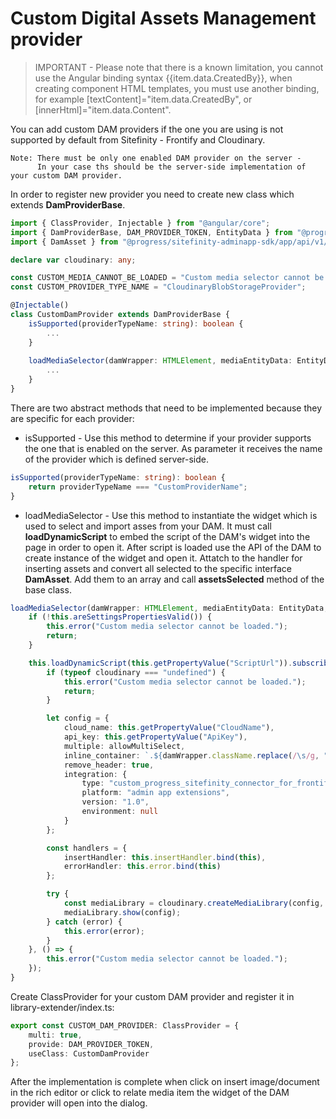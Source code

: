 # Custom Digital Assets Management provider

> IMPORTANT - Please note that there is a known limitation, you cannot use the Angular binding syntax {{item.data.CreatedBy}}, when creating component HTML templates, you must use another binding, for example [textContent]="item.data.CreatedBy", or [innerHtml]="item.data.Content".

You can add custom DAM providers if the one you are using is not supported by default from Sitefinity - Frontify and Cloudinary.
    
    Note: There must be only one enabled DAM provider on the server - 
          In your case ths should be the server-side implementation of your custom DAM provider.

In order to register new provider you need to create new class which extends **DamProviderBase**.
```typescript
import { ClassProvider, Injectable } from "@angular/core";
import { DamProviderBase, DAM_PROVIDER_TOKEN, EntityData } from "@progress/sitefinity-adminapp-sdk/app/api/v1";
import { DamAsset } from "@progress/sitefinity-adminapp-sdk/app/api/v1/dam/dam-asset";

declare var cloudinary: any;

const CUSTOM_MEDIA_CANNOT_BE_LOADED = "Custom media selector cannot be loaded.";
const CUSTOM_PROVIDER_TYPE_NAME = "CloudinaryBlobStorageProvider";

@Injectable()
class CustomDamProvider extends DamProviderBase {
    isSupported(providerTypeName: string): boolean {
        ...
    }
    
    loadMediaSelector(damWrapper: HTMLElement, mediaEntityData: EntityData, allowMultiSelect: boolean): void {
        ...
    }
}    
```
There are two abstract methods that need to be implemented because they are specific for each provider:
* isSupported - Use this method to determine if your provider supports the one that is enabled on the server. As parameter it receives the name of the provider which is defined server-side.
```typescript
isSupported(providerTypeName: string): boolean {
	return providerTypeName === "CustomProviderName";
}
```
* loadMediaSelector - Use this method to instantiate the widget which is used to select and import asses from your DAM.
It must call **loadDynamicScript** to embed the script of the DAM's widget into the page in order to open it. After script is loaded use the API of the DAM to create instance of the widget and open it. Attatch to the handler for inserting assets and convert all selected to the specific interface **DamAsset**. Add them to an array and call __assetsSelected__ method of the base class.
```typescript
loadMediaSelector(damWrapper: HTMLElement, mediaEntityData: EntityData, allowMultiSelect: boolean): void {
    if (!this.areSettingsPropertiesValid()) {
        this.error("Custom media selector cannot be loaded.");
        return;
    }

    this.loadDynamicScript(this.getPropertyValue("ScriptUrl")).subscribe(() => {
        if (typeof cloudinary === "undefined") {
            this.error("Custom media selector cannot be loaded.");
            return;
        }

        let config = {
            cloud_name: this.getPropertyValue("CloudName"),
            api_key: this.getPropertyValue("ApiKey"),
            multiple: allowMultiSelect,
            inline_container: `.${damWrapper.className.replace(/\s/g, ".")}`,
            remove_header: true,
            integration: {
                type: "custom_progress_sitefinity_connector_for_frontify",
                platform: "admin app extensions",
                version: "1.0",
                environment: null
            }
        };

        const handlers = {
            insertHandler: this.insertHandler.bind(this),
            errorHandler: this.error.bind(this)
        };

        try {
            const mediaLibrary = cloudinary.createMediaLibrary(config, handlers);
            mediaLibrary.show(config);
        } catch (error) {
            this.error(error);
        }
    }, () => {
        this.error("Custom media selector cannot be loaded.");
    });
}
```

Create ClassProvider for your custom DAM provider and register it in library-extender/index.ts:
```typescript
export const CUSTOM_DAM_PROVIDER: ClassProvider = {
    multi: true,
    provide: DAM_PROVIDER_TOKEN,
    useClass: CustomDamProvider
};
```
After the implementation is complete when click on insert image/document in the rich editor or click to relate media item the widget of the DAM provider will open into the dialog.
